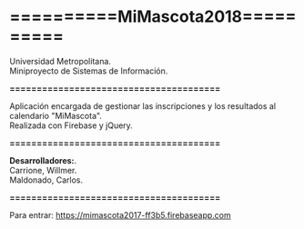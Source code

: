 # **==========MiMascota2018==========**

Universidad Metropolitana.  
Miniproyecto de Sistemas de Información.  

**=======================================**

Aplicación encargada de gestionar las inscripciones y los resultados al calendario "MiMascota".  
Realizada con Firebase y jQuery. 

**=======================================**  

**Desarrolladores:**.  
Carrione, Willmer.  
Maldonado, Carlos.  

**=======================================**  

Para entrar: https://mimascota2017-ff3b5.firebaseapp.com
